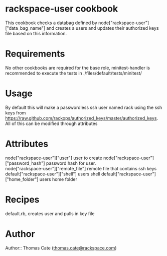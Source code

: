 # rackspace-user cookbook
This cookbook checks a databag defined by node["rackspace-user"]["data_bag_name"] and creates a users and updates their authorized keys file based on this information.

# Requirements
No other cookbooks are required for the base role, minitest-handler is recommended to execute the tests in ./files/default/tests/minitest/

# Usage

By default this will make a passwordless ssh user named rack using the ssh keys from https://raw.github.com/rackops/authorized_keys/master/authorized_keys. All of this can be modified through attributes


# Attributes

node["rackspace-user"]["user"] user to create
node["rackspace-user"]["password_hash"] password hash for user.  
node["rackspace-user"]["remote_file"] remote file that contains ssh keys 
default["rackspace-user"]["shell"] users shell
default["rackspace-user"]["home_folder"] users home folder 

# Recipes

default.rb, creates user and pulls in key file

# Author

Author:: Thomas Cate (thomas.cate@rackspace.com)
